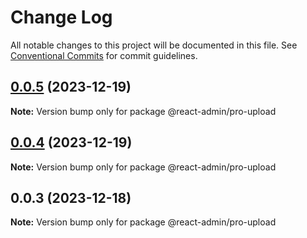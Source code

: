 # Change Log

All notable changes to this project will be documented in this file. See [Conventional Commits](https://conventionalcommits.org) for commit
guidelines.

## [0.0.5](https://git.aihuoshi.net/algo_analysis_plat/web/fd-react-admin-components/compare/@react-admin/pro-upload@0.0.4...@react-admin/pro-upload@0.0.5) (2023-12-19)

**Note:** Version bump only for package @react-admin/pro-upload

## [0.0.4](https://git.aihuoshi.net/algo_analysis_plat/web/fd-react-admin-components/compare/@react-admin/pro-upload@0.0.3...@react-admin/pro-upload@0.0.4) (2023-12-19)

**Note:** Version bump only for package @react-admin/pro-upload

## 0.0.3 (2023-12-18)

**Note:** Version bump only for package @react-admin/pro-upload
